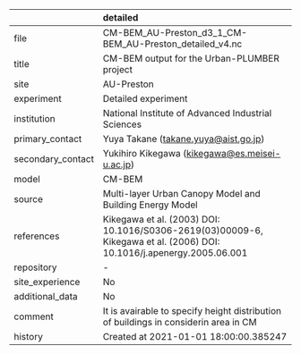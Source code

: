 |                   | detailed                                                                                                              |
|:------------------|:----------------------------------------------------------------------------------------------------------------------|
| file              | CM-BEM_AU-Preston_d3_1_CM-BEM_AU-Preston_detailed_v4.nc                                                               |
| title             | CM-BEM output for the Urban-PLUMBER project                                                                           |
| site              | AU-Preston                                                                                                            |
| experiment        | Detailed experiment                                                                                                   |
| institution       | National Institute of Advanced Industrial Sciences                                                                    |
| primary_contact   | Yuya Takane (takane.yuya@aist.go.jp)                                                                                  |
| secondary_contact | Yukihiro Kikegawa (kikegawa@es.meisei-u.ac.jp)                                                                        |
| model             | CM-BEM                                                                                                                |
| source            | Multi-layer Urban Canopy Model and Building Energy Model                                                              |
| references        | Kikegawa et al. (2003) DOI: 10.1016/S0306-2619(03)00009-6, Kikegawa et al. (2006) DOI: 10.1016/j.apenergy.2005.06.001 |
| repository        | -                                                                                                                     |
| site_experience   | No                                                                                                                    |
| additional_data   | No                                                                                                                    |
| comment           | It is avairable to specify height distribution of buildings in considerin area in CM                                  |
| history           | Created at 2021-01-01 18:00:00.385247                                                                                 |
